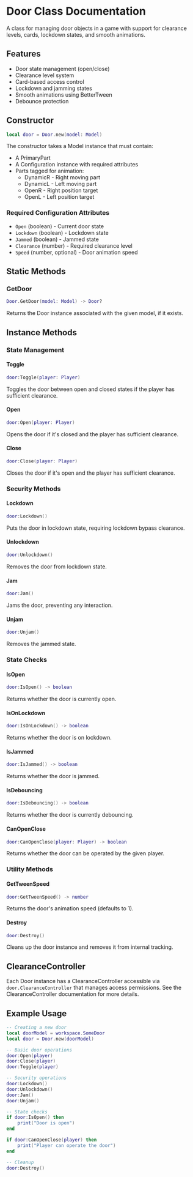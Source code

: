 # Door Class Documentation

A class for managing door objects in a game with support for clearance levels, cards, lockdown states, and smooth animations.

## Features

- Door state management (open/close)
- Clearance level system
- Card-based access control
- Lockdown and jamming states
- Smooth animations using BetterTween
- Debounce protection

## Constructor

```lua
local door = Door.new(model: Model)
```

The constructor takes a Model instance that must contain:
- A PrimaryPart
- A Configuration instance with required attributes
- Parts tagged for animation:
  - DynamicR - Right moving part
  - DynamicL - Left moving part
  - OpenR - Right position target
  - OpenL - Left position target

### Required Configuration Attributes

- `Open` (boolean) - Current door state
- `Lockdown` (boolean) - Lockdown state
- `Jammed` (boolean) - Jammed state
- `Clearance` (number) - Required clearance level
- `Speed` (number, optional) - Door animation speed

## Static Methods

### GetDoor
```lua
Door.GetDoor(model: Model) -> Door?
```
Returns the Door instance associated with the given model, if it exists.

## Instance Methods

### State Management

#### Toggle
```lua
door:Toggle(player: Player)
```
Toggles the door between open and closed states if the player has sufficient clearance.

#### Open
```lua
door:Open(player: Player)
```
Opens the door if it's closed and the player has sufficient clearance.

#### Close
```lua
door:Close(player: Player)
```
Closes the door if it's open and the player has sufficient clearance.

### Security Methods

#### Lockdown
```lua
door:Lockdown()
```
Puts the door in lockdown state, requiring lockdown bypass clearance.

#### Unlockdown
```lua
door:Unlockdown()
```
Removes the door from lockdown state.

#### Jam
```lua
door:Jam()
```
Jams the door, preventing any interaction.

#### Unjam
```lua
door:Unjam()
```
Removes the jammed state.

### State Checks

#### IsOpen
```lua
door:IsOpen() -> boolean
```
Returns whether the door is currently open.

#### IsOnLockdown
```lua
door:IsOnLockdown() -> boolean
```
Returns whether the door is on lockdown.

#### IsJammed
```lua
door:IsJammed() -> boolean
```
Returns whether the door is jammed.

#### IsDebouncing
```lua
door:IsDebouncing() -> boolean
```
Returns whether the door is currently debouncing.

#### CanOpenClose
```lua
door:CanOpenClose(player: Player) -> boolean
```
Returns whether the door can be operated by the given player.

### Utility Methods

#### GetTweenSpeed
```lua
door:GetTweenSpeed() -> number
```
Returns the door's animation speed (defaults to 1).

#### Destroy
```lua
door:Destroy()
```
Cleans up the door instance and removes it from internal tracking.

## ClearanceController

Each Door instance has a ClearanceController accessible via `door.ClearanceController` that manages access permissions. See the ClearanceController documentation for more details.

## Example Usage

```lua
-- Creating a new door
local doorModel = workspace.SomeDoor
local door = Door.new(doorModel)

-- Basic door operations
door:Open(player)
door:Close(player)
door:Toggle(player)

-- Security operations
door:Lockdown()
door:Unlockdown()
door:Jam()
door:Unjam()

-- State checks
if door:IsOpen() then
    print("Door is open")
end

if door:CanOpenClose(player) then
    print("Player can operate the door")
end

-- Cleanup
door:Destroy()
```
